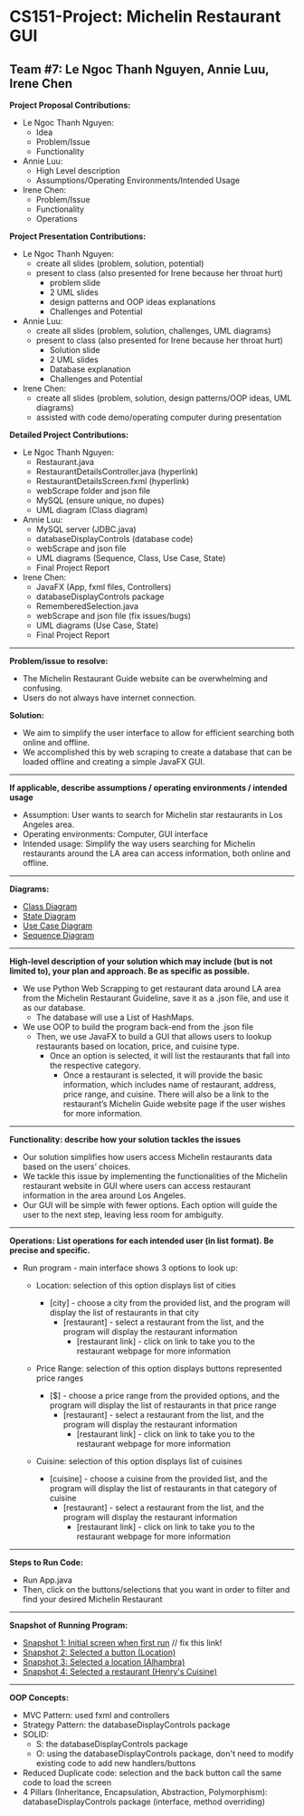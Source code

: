 # CS151-Project: Michelin Restaurant GUI
Team #7: Le Ngoc Thanh Nguyen, Annie Luu, Irene Chen
---
__Project Proposal Contributions:__
- Le Ngoc Thanh Nguyen: 
  - Idea 
  - Problem/Issue 
  - Functionality
- Annie Luu: 
  - High Level description
  - Assumptions/Operating Environments/Intended Usage
- Irene Chen: 
  - Problem/Issue
  - Functionality
  - Operations

__Project Presentation Contributions:__
- Le Ngoc Thanh Nguyen: 
  - create all slides (problem, solution, potential)
  - present to class (also presented for Irene because her throat hurt)
    - problem slide
    - 2 UML slides
    - design patterns and OOP ideas explanations 
    - Challenges and Potential
- Annie Luu: 
  - create all slides (problem, solution, challenges, UML diagrams)
  - present to class (also presented for Irene because her throat hurt)
    - Solution slide
    - 2 UML slides
    - Database explanation
    - Challenges and Potential
- Irene Chen: 
  - create all slides (problem, solution, design patterns/OOP ideas, UML diagrams)
  - assisted with code demo/operating computer during presentation

__Detailed Project Contributions:__
- Le Ngoc Thanh Nguyen: 
  - Restaurant.java
  - RestaurantDetailsController.java (hyperlink)
  - RestaurantDetailsScreen.fxml (hyperlink)
  - webScrape folder and json file
  - MySQL (ensure unique, no dupes)
  - UML diagram (Class diagram)
- Annie Luu: 
  - MySQL server (JDBC.java)
  - databaseDisplayControls (database code)
  - webScrape and json file
  - UML diagrams (Sequence, Class, Use Case, State)
  - Final Project Report
- Irene Chen: 
  - JavaFX (App, fxml files, Controllers)
  - databaseDisplayControls package
  - RememberedSelection.java
  - webScrape and json file (fix issues/bugs)
  - UML diagrams (Use Case, State)
  - Final Project Report
---
__Problem/issue to resolve:__
- The Michelin Restaurant Guide website can be overwhelming and confusing. 
- Users do not always have internet connection.

__Solution:__
- We aim to simplify the user interface to allow for efficient searching both online and offline. 
- We accomplished this by web scraping to create a database that can be loaded offline and creating a simple JavaFX GUI.
---
__If applicable, describe assumptions / operating environments / intended usage__
- Assumption: User wants to search for Michelin star restaurants in Los Angeles area. 
- Operating environments: Computer, GUI interface 
- Intended usage: Simplify the way users searching for Michelin restaurants around the LA area can access information, both online and offline.  
---
__Diagrams:__
- [Class Diagram](https://github.com/ThanhNLN/CS151-MichelinGuideLA/blob/32d8ce6282dc87a5e8b076a5f9fdf6ce01546f01/diagrams/CS151_UML_Diagrams-Class.jpg) 
- [State Diagram](https://github.com/ThanhNLN/CS151-MichelinGuideLA/blob/e5fd8acc79a15f2d4d1a5118fc762f063d82789c/diagrams/CS151_UML_Diagrams-State.jpg)
- [Use Case Diagram](https://github.com/ThanhNLN/CS151-MichelinGuideLA/blob/e5fd8acc79a15f2d4d1a5118fc762f063d82789c/diagrams/CS151_UML_Diagrams-Use_Case.jpg)
- [Sequence Diagram](https://github.com/ThanhNLN/CS151-MichelinGuideLA/blob/32d8ce6282dc87a5e8b076a5f9fdf6ce01546f01/diagrams/CS151_UML_Diagrams-Sequence.jpg) 
---
__High-level description of your solution which may include (but is not limited to), your plan and approach. Be as specific as possible.__
- We use Python Web Scrapping to get restaurant data around LA area from the Michelin Restaurant Guideline, save it as a .json file, and use it as our database. 
  - The database will use a List of HashMaps. 
- We use OOP to build the program back-end from the .json file 
  - Then, we use JavaFX to build a GUI that allows users to lookup restaurants based on location, price, and cuisine type. 
    - Once an option is selected, it will list the restaurants that fall into the respective category.  
      - Once a restaurant is selected, it will provide the basic information, which includes name of restaurant, address, price range, and cuisine. There will also be a link to the restaurant’s Michelin Guide website page if the user wishes for more information. 
---
__Functionality: describe how your solution tackles the issues__
- Our solution simplifies how users access Michelin restaurants data based on the users’ choices. 
- We tackle this issue by implementing the functionalities of the Michelin restaurant website in GUI where users can access restaurant information in the area around Los Angeles. 
- Our GUI will be simple with fewer options. Each option will guide the user to the next step, leaving less room for ambiguity. 
---
__Operations: List operations for each intended user (in list format). Be precise and specific.__  
- Run program - main interface shows 3 options to look up: 
  - Location: selection of this option displays list of cities  
    - [city] - choose a city from the provided list, and the program will display the list of restaurants in that city
      - [restaurant] - select a restaurant from the list, and the program will display the restaurant information  
        - [restaurant link] - click on link to take you to the restaurant webpage for more information 

  - Price Range: selection of this option displays buttons represented price ranges 
    - [$] - choose a price range from the provided options, and the program will display the list of restaurants in that price range 
      - [restaurant] - select a restaurant from the list, and the program will display the restaurant information 
        - [restaurant link] - click on link to take you to the restaurant webpage for more information 

  - Cuisine: selection of this option displays list of cuisines 
    - [cuisine] - choose a cuisine from the provided list, and the program will display the list of restaurants in that category of cuisine 
      - [restaurant] - select a restaurant from the list, and the program will display the restaurant information 
        - [restaurant link] - click on link to take you to the restaurant webpage for more information 
---
__Steps to Run Code:__
- Run App.java
- Then, click on the buttons/selections that you want in order to filter and find your desired Michelin Restaurant
---
__Snapshot of Running Program:__
- [Snapshot 1: Initial screen when first run](https://github.com/ThanhNLN/CS151-MichelinGuideLA/blob/375194ad130bc9f63867bd1c77d609a12f13dbea/programSnapshots/snapshot_1.png) // fix this link!
- [Snapshot 2: Selected a button (Location)](https://github.com/ThanhNLN/CS151-MichelinGuideLA/blob/375194ad130bc9f63867bd1c77d609a12f13dbea/programSnapshots/snapshot_2.png) 
- [Snapshot 3: Selected a location (Alhambra)](https://github.com/ThanhNLN/CS151-MichelinGuideLA/blob/375194ad130bc9f63867bd1c77d609a12f13dbea/programSnapshots/snapshot_3.png) 
- [Snapshot 4: Selected a restaurant (Henry's Cuisine)](https://github.com/ThanhNLN/CS151-MichelinGuideLA/blob/375194ad130bc9f63867bd1c77d609a12f13dbea/programSnapshots/snapshot_4.png) 
---
__OOP Concepts:__
- MVC Pattern: used fxml and controllers
- Strategy Pattern: the databaseDisplayControls package
- SOLID: 
  - S: the databaseDisplayControls package
  - O: using the databaseDisplayControls package, don't need to modify existing code to add new handlers/buttons
- Reduced Duplicate code: selection and the back button call the same code to load the screen
- 4 Pillars (Inheritance, Encapsulation, Abstraction, Polymorphism): databaseDisplayControls package (interface, method overriding)

  

